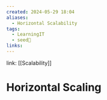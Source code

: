 ```yaml
---
created: 2024-05-29 18:04
aliases:
  - Horizontal Scalability
tags:
  - LearningIT
  - seed🌱
links:
---
```


link: [[Scalability]]

# Horizontal Scaling

